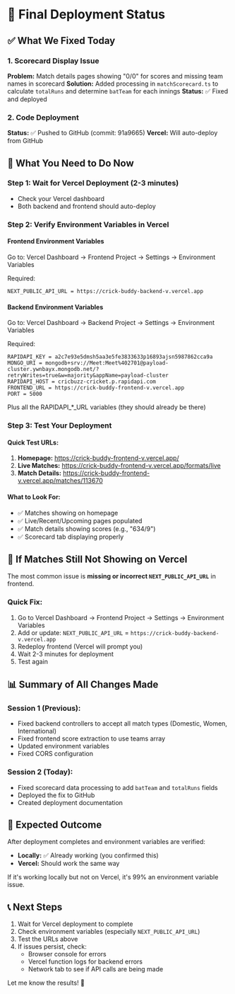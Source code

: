 # 🚀 Final Deployment Status

## ✅ What We Fixed Today

### 1. Scorecard Display Issue
**Problem:** Match details pages showing "0/0" for scores and missing team names in scorecard
**Solution:** Added processing in `matchScorecard.ts` to calculate `totalRuns` and determine `batTeam` for each innings
**Status:** ✅ Fixed and deployed

### 2. Code Deployment
**Status:** ✅ Pushed to GitHub (commit: 91a9665)
**Vercel:** Will auto-deploy from GitHub

## 📝 What You Need to Do Now

### Step 1: Wait for Vercel Deployment (2-3 minutes)
- Check your Vercel dashboard
- Both backend and frontend should auto-deploy

### Step 2: Verify Environment Variables in Vercel

#### Frontend Environment Variables
Go to: Vercel Dashboard → Frontend Project → Settings → Environment Variables

Required:
```
NEXT_PUBLIC_API_URL = https://crick-buddy-backend-v.vercel.app
```

#### Backend Environment Variables  
Go to: Vercel Dashboard → Backend Project → Settings → Environment Variables

Required:
```
RAPIDAPI_KEY = a2c7e93e5dmsh5aa3e5fe3833633p16893ajsn5987862cca9a
MONGO_URI = mongodb+srv://Meet:Meet%402701@payload-cluster.ywnbayx.mongodb.net/?retryWrites=true&w=majority&appName=payload-cluster
RAPIDAPI_HOST = cricbuzz-cricket.p.rapidapi.com
FRONTEND_URL = https://crick-buddy-frontend-v.vercel.app
PORT = 5000
```

Plus all the RAPIDAPI_*_URL variables (they should already be there)

### Step 3: Test Your Deployment

#### Quick Test URLs:
1. **Homepage:** https://crick-buddy-frontend-v.vercel.app/
2. **Live Matches:** https://crick-buddy-frontend-v.vercel.app/formats/live
3. **Match Details:** https://crick-buddy-frontend-v.vercel.app/matches/113670

#### What to Look For:
- ✅ Matches showing on homepage
- ✅ Live/Recent/Upcoming pages populated
- ✅ Match details showing scores (e.g., "634/9")
- ✅ Scorecard tab displaying properly

## 🔧 If Matches Still Not Showing on Vercel

The most common issue is **missing or incorrect `NEXT_PUBLIC_API_URL`** in frontend.

### Quick Fix:
1. Go to Vercel Dashboard → Frontend Project → Settings → Environment Variables
2. Add or update: `NEXT_PUBLIC_API_URL` = `https://crick-buddy-backend-v.vercel.app`
3. Redeploy frontend (Vercel will prompt you)
4. Wait 2-3 minutes for deployment
5. Test again

## 📊 Summary of All Changes Made

### Session 1 (Previous):
- Fixed backend controllers to accept all match types (Domestic, Women, International)
- Fixed frontend score extraction to use teams array
- Updated environment variables
- Fixed CORS configuration

### Session 2 (Today):
- Fixed scorecard data processing to add `batTeam` and `totalRuns` fields
- Deployed the fix to GitHub
- Created deployment documentation

## 🎯 Expected Outcome

After deployment completes and environment variables are verified:
- **Locally:** ✅ Already working (you confirmed this)
- **Vercel:** Should work the same way

If it's working locally but not on Vercel, it's 99% an environment variable issue.

## 📞 Next Steps

1. Wait for Vercel deployment to complete
2. Check environment variables (especially `NEXT_PUBLIC_API_URL`)
3. Test the URLs above
4. If issues persist, check:
   - Browser console for errors
   - Vercel function logs for backend errors
   - Network tab to see if API calls are being made

Let me know the results! 🚀

